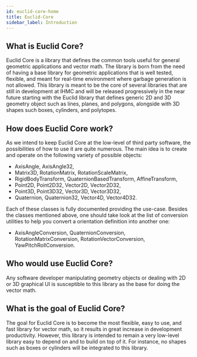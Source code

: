 ```yaml
---
id: euclid-core-home
title: Euclid-Core
sidebar_label: Introduction
---
```

## What is Euclid Core?
Euclid Core is a library that defines the common tools useful for general geometric applications and vector math.
The library is born from the need of having a base library for geometric applications that is well tested, flexible, and meant for real-time environment where
garbage generation is not allowed.
This library is meant to be the core of several libraries that are still in development at IHMC and will be released progressively in the near future starting
with the Euclid library that defines generic 2D and 3D geometry object such as lines, planes, and polygons, alongside with 
3D shapes such boxes, cylinders, and polytopes.

## How does Euclid Core work?
As we intend to keep Euclid Core at the low-level of third party software, the possibilities of how to use it are quite numerous.
The main idea is to create and operate on the following variety of possible objects:
- AxisAngle, AxisAngle32,
- Matrix3D, RotationMatrix, RotationScaleMatrix,
- RigidBodyTransform, QuaternionBasedTransform, AffineTransform,
- Point2D, Point2D32, Vector2D, Vector2D32,
- Point3D, Point3D32, Vector3D, Vector3D32,
- Quaternion, Quaternion32, Vector4D, Vector4D32.

Each of these classes is fully documented providing the use-case.
Besides the classes mentioned above, one should take look at the list of conversion utilities to help you convert a orientation definition into another one:
- AxisAngleConversion, QuaternionConversion, RotationMatrixConversion, RotationVectorConversion, YawPitchRollConversion.

## Who would use Euclid Core?
Any software developer manipulating geometry objects or dealing with 2D or 3D graphical UI is susceptible to this library as the base for doing the vector math.

## What is the goal of Euclid Core?
The goal for Euclid Core is to become the most flexible, easy to use, and fast library for vector math, so it results in great increase in development productivity. 
However, this library is intended to remain a very low-level library easy to depend on and to build on top of it.
For instance, no shapes such as boxes or cylinders will be integrated to this library.